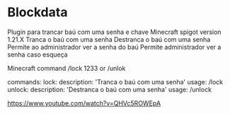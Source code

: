 # Blockdata
Plugin para trancar baú com uma senha e chave Minecraft spigot version 1.21.X Tranca o baú com uma senha Destranca o baú com uma senha Permite ao administrador ver a senha do baú Permite administrador ver a senha caso esqueça

Minecraft command /lock 1233 or /unlok

commands:
  lock:
    description: 'Tranca o baú com uma senha'
    usage: /lock <senha>
  unlock:
    description: 'Destranca o baú com uma senha'
    usage: /unlock <senha>

https://www.youtube.com/watch?v=QHVc5ROWEpA
